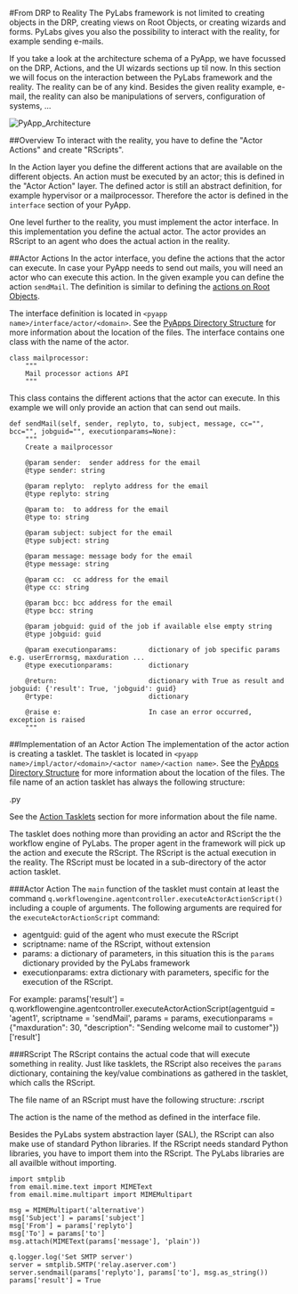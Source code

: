 #From DRP to Reality
The PyLabs framework is not limited to creating objects in the DRP, creating views on Root Objects, or creating wizards and forms. PyLabs gives you also the possibility to interact with the reality, for example sending e-mails.

If you take a look at the architecture schema of a PyApp, we have focussed on the  DRP, Actions, and the UI wizards sections up til now. In this section we will focus on the interaction between the PyLabs framework and the reality. The reality can be of any kind. Besides the given reality example, e-mail, the reality can also be manipulations of servers, configuration of systems, ...

![PyApp_Architecture](images/PyApp_Architecture.png)


##Overview
To interact with the reality, you have to define the "Actor Actions" and create "RScripts".

In the Action layer you define the different actions that are available on the different objects. An action must be executed by an actor; this is defined in the "Actor Action" layer. The defined actor is still an abstract definition, for example hypervisor or a mailprocessor. Therefore the actor is defined in the `interface` section of your PyApp.

One level further to the reality, you must implement the actor interface. In this implementation you define the actual actor. The actor provides an RScript to an agent who does the actual action in the reality.


##Actor Actions
In the actor interface, you define the actions that the actor can execute. In case your PyApp needs to send out mails, you will need an actor who can execute this action.
In the given example you can define the action `sendMail`. The definition is similar to defining the [actions on Root Objects](/sampleapp/#/doc/action).

The interface definition is located in `<pyapp name>/interface/actor/<domain>`. See the [PyApps Directory Structure](/sampleapp/#/doc/sampleapp) for more information about the location of the files. The interface contains one class with the name of the actor.

    class mailprocessor:
        """
        Mail processor actions API
        """

This class contains the different actions that the actor can execute. In this example we will only provide an action that can send out mails.

    def sendMail(self, sender, replyto, to, subject, message, cc="", bcc="", jobguid="", executionparams=None):
        """
        Create a mailprocessor

        @param sender:  sender address for the email
        @type sender: string

        @param replyto:  replyto address for the email
        @type replyto: string
 
        @param to:  to address for the email
        @type to: string

        @param subject: subject for the email
        @type subject: string

        @param message: message body for the email
        @type message: string

        @param cc:  cc address for the email
        @type cc: string

        @param bcc: bcc address for the email
        @type bcc: string
 
        @param jobguid: guid of the job if available else empty string
        @type jobguid: guid
        
        @param executionparams:        dictionary of job specific params e.g. userErrormsg, maxduration ...
        @type executionparams:         dictionary
 
        @return:                       dictionary with True as result and jobguid: {'result': True, 'jobguid': guid}
        @rtype:                        dictionary
 
        @raise e:                      In case an error occurred, exception is raised
        """


##Implementation of an Actor Action
The implementation of the actor action is creating a tasklet. The tasklet is located in `<pyapp name>/impl/actor/<domain>/<actor name>/<action name>`. See the [PyApps Directory Structure](/sampleapp/#/doc/sampleapp) for more information about the location of the files. The file name of an action tasklet has always the following structure:

<priority>_<rootobject>_<action>.py

See the [Action Tasklets](actiontasklet) section for more information about the file name.

The tasklet does nothing more than providing an actor and RScript the the workflow engine of PyLabs. The proper agent in the framework will pick up the action and execute the RScript. The RScript is the actual execution in the reality.
The RScript must be located in a sub-directory of the actor action tasklet.


###Actor Action
The `main` function of the tasklet must contain at least the command `q.workflowengine.agentcontroller.executeActorActionScript()` including a couple of arguments.
The following arguments are required for the `executeActorActionScript` command:

* agentguid: guid of the agent who must execute the RScript
* scriptname: name of the RScript, without extension
* params: a dictionary of parameters, in this situation this is the `params` dictionary provided by the PyLabs framework
* executionparams: extra dictionary with parameters, specific for the execution of the RScript.

For example:
    params['result'] = q.workflowengine.agentcontroller.executeActorActionScript(agentguid       = 'agent1', 
                                                                                 scriptname      = 'sendMail', 
                                                                                 params          = params, 
                                                                                 executionparams = {"maxduration": 30, "description": "Sending welcome mail to customer"})['result']


###RScript
The RScript contains the actual code that will execute something in reality. Just like tasklets, the RScript also receives the `params` dictionary, containing the key/value combinations as gathered in the tasklet, which calls the RScript.

The file name of an RScript must have the following structure:
    <action>.rscript

The action is the name of the method as defined in the interface file. 

Besides the PyLabs system abstraction layer (SAL), the RScript can also make use of standard Python libraries. If the RScript needs standard Python libraries, you have to import them into the RScript. The PyLabs libraries are all availble without importing.

    import smtplib
    from email.mime.text import MIMEText
    from email.mime.multipart import MIMEMultipart
    
    msg = MIMEMultipart('alternative')
    msg['Subject'] = params['subject']
    msg['From'] = params['replyto']
    msg['To'] = params['to']
    msg.attach(MIMEText(params['message'], 'plain'))

    q.logger.log('Set SMTP server')    
    server = smtplib.SMTP('relay.aserver.com')
    server.sendmail(params['replyto'], params['to'], msg.as_string())
    params['result'] = True

